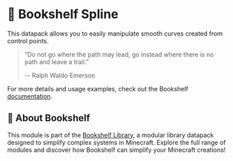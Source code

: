 # 🧣 Bookshelf Spline

This datapack allows you to easily manipulate smooth curves created from control points.

> “Do not go where the path may lead, go instead where there is no path and leave a trail.”
>
> -- Ralph Waldo Emerson

For more details and usage examples, check out the Bookshelf [documentation](https://docs.mcbookshelf.dev/en/latest/modules/spline.html).


## 📖 About Bookshelf

This module is part of the [Bookshelf Library](https://docs.mcbookshelf.dev/en/latest/index.html), a modular library datapack designed to simplify complex systems in Minecraft. Explore the full range of modules and discover how Bookshelf can simplify your Minecraft creations!
